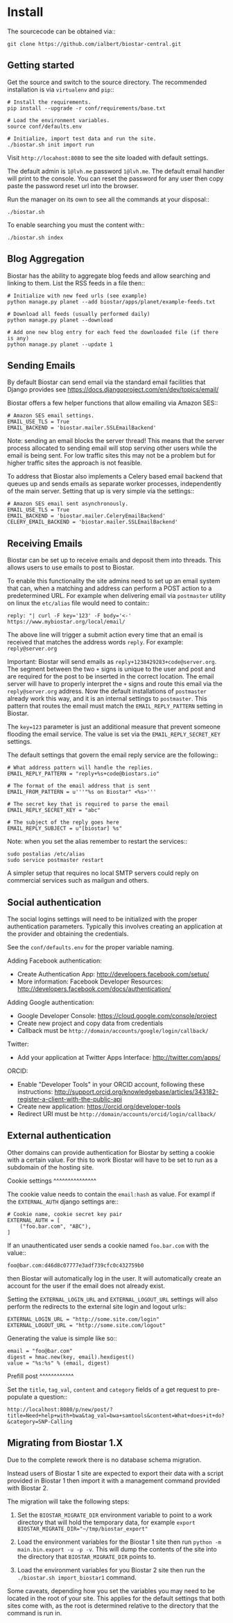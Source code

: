 # Install


The sourcecode can be obtained via::

	git clone https://github.com/ialbert/biostar-central.git

## Getting started


Get the source and switch to the source directory. The
recommended installation is via ``virtualenv`` and ``pip``::

	# Install the requirements.
    pip install --upgrade -r conf/requirements/base.txt

	# Load the environment variables.
    source conf/defaults.env

	# Initialize, import test data and run the site.
    ./biostar.sh init import run

Visit ``http://locahost:8080`` to see the site loaded with default settings.

The default admin is ``1@lvh.me`` password ``1@lvh.me``. The default email
handler will print to the console. You can reset the password
for any user then copy paste the password reset url into the browser.

Run the manager on its own to see all the commands at your disposal::

	./biostar.sh

To enable searching you must the content with::

    ./biostar.sh index

## Blog Aggregation

Biostar has the ability to aggregate blog feeds and allow searching and linking to them.
List the RSS feeds in a file then::

    # Initialize with new feed urls (see example)
    python manage.py planet --add biostar/apps/planet/example-feeds.txt

    # Download all feeds (usually performed daily)
    python manage.py planet --download

    # Add one new blog entry for each feed the downloaded file (if there is any)
    python manage.py planet --update 1

Sending Emails
--------------

By default Biostar can send email via the standard email facilities that Django provides see
https://docs.djangoproject.com/en/dev/topics/email/

Biostar offers a few helper functions that allow emailing via Amazon SES::

    # Amazon SES email settings.
    EMAIL_USE_TLS = True
    EMAIL_BACKEND = 'biostar.mailer.SSLEmailBackend'

Note: sending an email blocks the server thread! This means that the server process
allocated to sending email will stop serving other users while the email is being sent.
For low traffic sites this
may not be a problem but for higher traffic sites the approach is not feasible.

To address that Biostar also implements a Celery based email backend that queues up and sends
emails as separate worker processes, independently of the main server. Setting that
up is very simple via the settings::

    # Amazon SES email sent asynchronously.
    EMAIL_USE_TLS = True
    EMAIL_BACKEND = 'biostar.mailer.CeleryEmailBackend'
    CELERY_EMAIL_BACKEND = 'biostar.mailer.SSLEmailBackend'


Receiving Emails
----------------

Biostar can be set up to receive emails and deposit them into threads. This allows users to use emails
to post to Biostar.

To enable this functionality the site admins need to set up an email system that
can, when a matching and address can perform a POST action to a predetermined URL.
For example when delivering email via ``postmaster`` utility
on linux the ``etc/alias`` file would need to contain::

    reply: "| curl -F key='123' -F body='<-' https://www.mybiostar.org/local/email/

The above line will trigger a submit action
every time that an email is received that matches the address words ``reply``.
For example: ``reply@server.org``


Important: Biostar will send emails as ``reply+1238429283+code@server.org``. The segment between the
two ``+`` signs is unique to the user and post and are required for the
post to be inserted in the correct location. The email server
will have to properly interpret the ``+`` signs and route this email via the ``reply@server.org`` address.
Now the default installations of ``postmaster`` already work this way, and
it is an internal settings to ``postmaster``. This pattern that routes the email
must match the ``EMAIL_REPLY_PATTERN`` setting in Biostar.

The ``key=123`` parameter is just an additional measure that
prevent someone flooding the email service. The value is set via
the ``EMAIL_REPLY_SECRET_KEY`` settings.

The default settings that govern the email reply service are the following::

    # What address pattern will handle the replies.
    EMAIL_REPLY_PATTERN = "reply+%s+code@biostars.io"

    # The format of the email address that is sent
    EMAIL_FROM_PATTERN = u'''"%s on Biostar" <%s>'''

    # The secret key that is required to parse the email
    EMAIL_REPLY_SECRET_KEY = "abc"

    # The subject of the reply goes here
    EMAIL_REPLY_SUBJECT = u"[biostar] %s"

Note: when you set the alias remember to restart the services::

    sudo postalias /etc/alias
    sudo service postmaster restart

A simpler setup that requires no local SMTP servers
could reply on commercial services such as mailgun and others.

Social authentication
---------------------

The social logins settings will need to be initialized with the proper
authentication parameters. Typically this involves creating an
application at the provider and obtaining the credentials.

See the ``conf/defaults.env`` for the proper variable naming.

Adding Facebook authentication:

* Create Authentication App: http://developers.facebook.com/setup/
* More information: Facebook Developer Resources: http://developers.facebook.com/docs/authentication/

Adding Google authentication:

* Google Developer Console: https://cloud.google.com/console/project
* Create new project and copy data from credentials
* Callback must be ``http://domain/accounts/google/login/callback/``

Twitter:

* Add your application at Twitter Apps Interface: http://twitter.com/apps/

ORCID:

* Enable "Developer Tools" in your ORCID account, following these instructions: http://support.orcid.org/knowledgebase/articles/343182-register-a-client-with-the-public-api
* Create new application: https://orcid.org/developer-tools
* Redirect URI must be ``http://domain/accounts/orcid/login/callback/``

External authentication
-----------------------

Other domains can provide authentication for Biostar by setting a cookie
with a certain value. For this to work Biostar will have to be set to
run as a subdomain of the hosting site.

Cookie settings
^^^^^^^^^^^^^^^

The cookie value needs to contain the ``email:hash`` as value.
For exampl if the ``EXTERNAL_AUTH`` django settings are::

    # Cookie name, cookie secret key pair
    EXTERNAL_AUTH = [
        ("foo.bar.com", "ABC"),
    ]

If an unauthenticated user sends a cookie named ``foo.bar.com`` with the value::

    foo@bar.com:d46d8c07777e3adf739cfc0c432759b0

then Biostar will automatically log in the user. It will automatically create
an account for the user if the email does not already exist.

Setting the  ``EXTERNAL_LOGIN_URL`` and ``EXTERNAL_LOGOUT_URL`` settings  will also
perform the redirects to the external site login and logout urls::

    EXTERNAL_LOGIN_URL = "http://some.site.com/login"
    EXTERNAL_LOGOUT_URL = "http://some.site.com/logout"

Generating the value is simple like so::

    email = "foo@bar.com"
    digest = hmac.new(key, email).hexdigest()
    value = "%s:%s" % (email, digest)

Prefill post
^^^^^^^^^^^^

Set the ``title``, ``tag_val``, ``content`` and ``category`` fields of a
get request to pre-populate a question::

    http://localhost:8080/p/new/post/?title=Need+help+with+bwa&tag_val=bwa+samtools&content=What+does+it+do?&category=SNP-Calling

Migrating from Biostar 1.X
--------------------------

Due to the complete rework there is no database schema migration.

Instead users of
Biostar 1 site are expected to export their data with a script provided in Biostar 1
then import it with a management command provided with Biostar 2.

The migration will take the following steps:

1. Set the ``BIOSTAR_MIGRATE_DIR`` environment variable to point to a work directory that
   will hold the temporary data, for example  ``export BIOSTAR_MIGRATE_DIR="~/tmp/biostar_export"``

2. Load the environment variables for the Biostar 1 site
   then run ``python -m main.bin.export -u -p -v``. This will dump the contents of the site
   into the directory that ``BIOSTAR_MIGRATE_DIR`` points to.

3. Load the environment variables for you Biostar 2 site then run the
   ``./biostar.sh import_biostar1`` command.

Some caveats, depending how you set the variables you may need to be located in
the root of your site. This applies for the default settings that both sites come
with, as the root is determined relative to the directory that the command is run in.